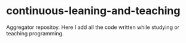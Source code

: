 # continuous-leaning-and-teaching
Aggregator repositoy. Here I add all the code written while studying or teaching programming.
